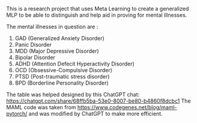 This is a research project that uses Meta Learning to create a generalized MLP to be able to distinguish and help aid in proving for mental illnesses.

The mental illnesses in question are :
1. GAD (Generalized Anxiety Disorder)
2. Panic Disorder
3. MDD (Major Depressive Disorder)
4. Bipolar Disorder
5. ADHD (Attention Defecit Hyperactivity Disorder)
6. OCD (Obsessive-Compulsive Disorder)
7. PTSD (Post-traumatic stress disorder)
8. BPD (Borderline Personality Disorder)

The table was helped designed by this ChatGPT chat: https://chatgpt.com/share/68ffb5ba-53e0-8007-be80-b4860f8dcbc1
The MAML code was taken from https://www.codegenes.net/blog/maml-pytorch/ and was modified by ChatGPT to make more efficient.
